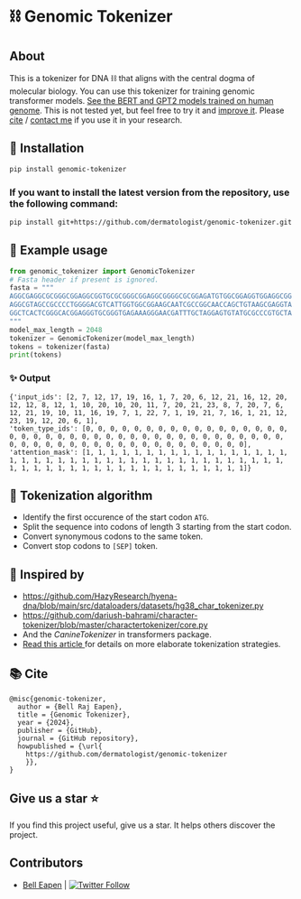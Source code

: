 # :chains: Genomic Tokenizer

## About
This is a tokenizer for DNA :chains: that aligns with the central dogma of molecular biology. You can use this tokenizer for training genomic transformer models. [See the BERT and GPT2 models trained on human genome](https://github.com/dermatologist/codon-llm). This is not tested yet, but feel free to try it and [improve it](/CONTRIBUTING.md). Please [cite](#books-cite) / [contact me](https://nuchange.ca/contact) if you use it in your research.

## 🚀 Installation

```bash
pip install genomic-tokenizer
```

### If you want to install the latest version from the repository, use the following command:
```bash
pip install git+https://github.com/dermatologist/genomic-tokenizer.git
```

## 🔧 Example usage

```python
from genomic_tokenizer import GenomicTokenizer
# Fasta header if present is ignored.
fasta = """
AGGCGAGGCGCGGGCGGAGGCGGTGCGCGGGCGGAGGCGGGGCGCGGAGATGTGGCGGAGGTGGAGGCGG
AGGCGTAGCCGCCCCTGGGGACGTCATTGGTGGCGGAAGCAATCGCCGGCAACCAGCTGTAAGCGAGGTA
GGCTCACTCGGGCACGGAGGGTGCGGGTGAGAAAGGGAACGATTTGCTAGGAGTGTATGCGCCCGTGCTA
"""
model_max_length = 2048
tokenizer = GenomicTokenizer(model_max_length)
tokens = tokenizer(fasta)
print(tokens)
```

### ✨ Output
```
{'input_ids': [2, 7, 12, 17, 19, 16, 1, 7, 20, 6, 12, 21, 16, 12, 20, 12, 12, 8, 12, 1, 10, 20, 10, 20, 11, 7, 20, 21, 23, 8, 7, 20, 7, 6, 12, 21, 19, 10, 11, 16, 19, 7, 1, 22, 7, 1, 19, 21, 7, 16, 1, 21, 12, 23, 19, 12, 20, 6, 1],
'token_type_ids': [0, 0, 0, 0, 0, 0, 0, 0, 0, 0, 0, 0, 0, 0, 0, 0, 0, 0, 0, 0, 0, 0, 0, 0, 0, 0, 0, 0, 0, 0, 0, 0, 0, 0, 0, 0, 0, 0, 0, 0, 0, 0, 0, 0, 0, 0, 0, 0, 0, 0, 0, 0, 0, 0, 0, 0, 0, 0, 0, 0],
'attention_mask': [1, 1, 1, 1, 1, 1, 1, 1, 1, 1, 1, 1, 1, 1, 1, 1, 1, 1, 1, 1, 1, 1, 1, 1, 1, 1, 1, 1, 1, 1, 1, 1, 1, 1, 1, 1, 1, 1, 1, 1, 1, 1, 1, 1, 1, 1, 1, 1, 1, 1, 1, 1, 1, 1, 1, 1, 1, 1, 1, 1]}
```

## 🔧 Tokenization algorithm
* Identify the first occurence of the start codon `ATG`.
* Split the sequence into codons of length 3 starting from the start codon.
* Convert synonymous codons to the same token.
* Convert stop codons to `[SEP]` token.

## 🧠 Inspired by

* https://github.com/HazyResearch/hyena-dna/blob/main/src/dataloaders/datasets/hg38_char_tokenizer.py
* https://github.com/dariush-bahrami/character-tokenizer/blob/master/charactertokenizer/core.py
* And the *CanineTokenizer* in transformers package.
* [Read this article ](https://www.ncbi.nlm.nih.gov/pmc/articles/PMC11055402/) for details on more elaborate tokenization strategies.

## :books: Cite

```
@misc{genomic-tokenizer,
  author = {Bell Raj Eapen},
  title = {Genomic Tokenizer},
  year = {2024},
  publisher = {GitHub},
  journal = {GitHub repository},
  howpublished = {\url{
    https://github.com/dermatologist/genomic-tokenizer
    }},
}
```

## Give us a star ⭐️
If you find this project useful, give us a star. It helps others discover the project.

## Contributors

* [Bell Eapen](https://nuchange.ca) | [![Twitter Follow](https://img.shields.io/twitter/follow/beapen?style=social)](https://twitter.com/beapen)
